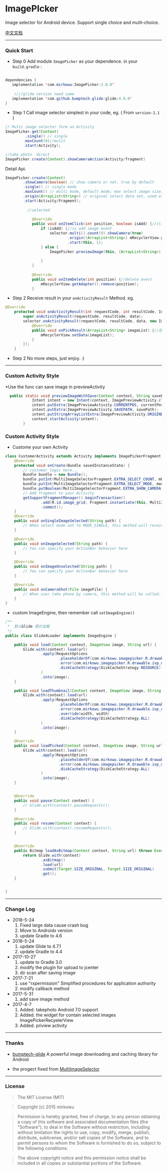 # ImagePIcker
Image selector for Android device. Support single choice and multi-choice.


[中文文档](README.md)


-------------------

### Quick Start
* Step 0
Add module `ImagePicker` as your dependence. in your `build.gradle` :
```java

dependencies {
   implementation 'com.mirkowu:ImagePicker:3.0.0'
   
    ////glide version need same 
   implementation 'com.github.bumptech.glide:glide:4.9.0'
}
```

 

* Step 1
Call image selector simplest in your code, eg. ( From `version-1.1` )

``` java
// Multi image selector form an Activity
ImagePicker.get(Context)
         .single() // single        
        .maxCount(9)//mulit
        .start(Activity);

//take photo  direct
ImagePicker.create(Context).showCameraAction(Activity/fragment)
```

Detail Api.
``` java
ImagePicker.create(Context)
        .showCamera(boolean) // show camera or not. true by default
        .single() // single mode
        .maxCount() // multi mode, default mode; max select image size, 9 by default.
        .origin(ArrayList<String>) // original select data set, used width #.multi()
        .start(Activity/Fragment);
        
          //selected 
        
            @Override
            public void onItemClick(int position, boolean isAdd) {//click to preview
                if (isAdd) {//is add image event
                    selector.multi().count(9).showCamera(true)
                            .origin((ArrayList<String>) mRecyclerView.getAdapter().getData())
                            .start(this, 1);
                } else {
                    ImagePicker.previewImage(this, (ArrayList<String>) mRecyclerView.getAdapter().getData(), position);
        
                }
            }
        
            @Override
            public void onItemDelete(int position) {//delete evevt
                mRecyclerView.getAdapter().remove(position);
            }
```

* Step 2
Receive result in your `onActivityResult` Method. eg.
```java
@Override
    protected void onActivityResult(int requestCode, int resultCode, Intent data) {
        super.onActivityResult(requestCode, resultCode, data);
        selector.onActivityResult(requestCode, resultCode, data, new ImagePicker.OnPickResultListener() {
            @Override
            public void onPickResult(ArrayList<String> imageList) {//选择的图片列表
                mRecyclerView.setData(imageList);
            }
        });
    }
```

* Step 2
No more steps, just enjoy. :)

-------------------
### Custom Activity Style
*Use the func can save image in previewActivity
```java
  public static void previewImageWithSave(Context context, String savePath, ArrayList<String> originData, int currentPos) {
            Intent intent = new Intent(context, ImagePreviewActivity.class);
            intent.putExtra(ImagePreviewActivity.CURRENTPOS, currentPos);
            intent.putExtra(ImagePreviewActivity.SAVEPATH, savePath);
            intent.putStringArrayListExtra(ImagePreviewActivity.ORIGINDATA, originData);
            context.startActivity(intent);
        }
```
### Custom Activity Style
* Custome your own Activity
```java
class CustomerActivity extends Activity implements ImagePickerFragment.Callback{
	@Override
    protected void onCreate(Bundle savedInstanceState) {
		// customer logic here...
		Bundle bundle = new Bundle();
        bundle.putInt(MultiImageSelectorFragment.EXTRA_SELECT_COUNT, mDefaultCount);
        bundle.putInt(MultiImageSelectorFragment.EXTRA_SELECT_MODE, mode);
        bundle.putBoolean(MultiImageSelectorFragment.EXTRA_SHOW_CAMERA, isShow);
        // Add fragment to your Activity
        getSupportFragmentManager().beginTransaction()
                .add(R.id.image_grid, Fragment.instantiate(this, MultiImageSelectorFragment.class.getName(), bundle))
                .commit();
	}
	@Override
    public void onSingleImageSelected(String path) {
        // When select mode set to MODE_SINGLE, this method will received result from fragment
    }

    @Override
    public void onImageSelected(String path) {
        // You can specify your ActionBar behavior here 
    }

    @Override
    public void onImageUnselected(String path) {
        // You can specify your ActionBar behavior here 
    }

    @Override
    public void onCameraShot(File imageFile) {
        // When user take phone by camera, this method will be called.
    }
}
```
* custom ImageEngine, then remember call `setImageEngine()`
```java
/**
 *  默认Glide 图片加载
 */
public class Glide4Loader implements ImageEngine {

    public void load(Context context, ImageView image, String url) {
        Glide.with(context).load(url)
                .apply(RequestOptions
                        .placeholderOf(com.mirkowu.imagepicker.R.drawable.ivp_default_error)
                        .error(com.mirkowu.imagepicker.R.drawable.ivp_default_error)
                        .diskCacheStrategy(DiskCacheStrategy.RESOURCE)
                )
                .into(image);
    }

    public void loadThumbnail(Context context, ImageView image, String url, int width) {
        Glide.with(context).load(url)
                .apply(RequestOptions
                        .placeholderOf(com.mirkowu.imagepicker.R.drawable.ivp_default_image)
                        .error(com.mirkowu.imagepicker.R.drawable.ivp_default_error)
                        .override(width, width)
                        .diskCacheStrategy(DiskCacheStrategy.ALL)
                )
                .into(image);
    }

    @Override
    public void loadPicked(Context context, ImageView image, String url, int width, int height) {
        Glide.with(context).load(url)
                .apply(RequestOptions
                        .placeholderOf(com.mirkowu.imagepicker.R.drawable.ivp_default_image)
                        .error(com.mirkowu.imagepicker.R.drawable.ivp_default_error)
                        .diskCacheStrategy(DiskCacheStrategy.ALL)
                )
                .into(image);
    }


    @Override
    public void pause(Context context) {
        // Glide.with(context).pauseRequests();
    }

    @Override
    public void resume(Context context) {
        // Glide.with(context).resumeRequests();
    }


    @Override
    public Bitmap loadAsBitmap(Context context, String url) throws ExecutionException, InterruptedException {
        return Glide.with(context)
                .asBitmap()
                .load(url)
                .submit(Target.SIZE_ORIGINAL, Target.SIZE_ORIGINAL)
                .get();
    }


}
```


-------------------

### Change Log
* 2018-5-24
    1. Fixed large data cause crash bug
    2. Move to Androidx version
    3. update Gradle to 4.6
* 2018-5-24
    1. update Glide to 4.7.1
    2. update Gradle to 4.4
* 2017-10-27
    1. update to Gradle 3.0
    2. modify the plugin for upload to jcenter
    3. dir scan after saving image
* 2017-7-21
    1. use "rxpermission" Simplified procedures for application authority
    2. modify callback method
* 2017-5-31
    1. add save image method 
* 2017-4-7
    1. Added. takephoto Android 7.0 support
    2. Added. the widget for contain selected images   ImagePickerRecyelerView
    3. Added. priview activity

-------------------

### Thanks
* [bumptech-glide](https://github.com/bumptech/glide) A powerful image downloading and caching library for Android 

* the progect fixed from [MultiImageSelector](https://jitpack.io/#lovetuzitong/MultiImageSelector)

-------------------

### License
>The MIT License (MIT)

>Copyright (c) 2015 mirkowu

>Permission is hereby granted, free of charge, to any person obtaining a copy
of this software and associated documentation files (the "Software"), to deal
in the Software without restriction, including without limitation the rights
to use, copy, modify, merge, publish, distribute, sublicense, and/or sell
copies of the Software, and to permit persons to whom the Software is
furnished to do so, subject to the following conditions:

>The above copyright notice and this permission notice shall be included in all
copies or substantial portions of the Software.
